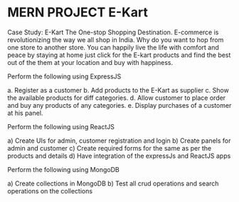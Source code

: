 # MERN PROJECT E-Kart
Case Study:  E-Kart
The One-stop Shopping Destination. E-commerce is revolutionizing the way we all shop in India. Why do you want to hop from one store to another store. You can happily live the life with comfort and peace by staying at home just click for the E-kart products and find the best out of the them at your location and buy with happiness.


Perform the following using ExpressJS

a.	Register as a customer
b.	Add products to the E-Kart as supplier
c.	Show the available products for diff categories.
d.	Allow customer to place order and buy any products of any categories.
e.	 Display purchases of a customer at his panel.


Perform the following using ReactJS

a)	Create UIs for admin, customer registration and login
b)	Create panels for admin and customer 
c)	Create required forms for the same as per the products and details
d)	Have integration of the expressJs and ReactJS apps



Perform the following using MongoDB

a)	Create collections in MongoDB
b)	Test all crud operations and search operations on the collections

